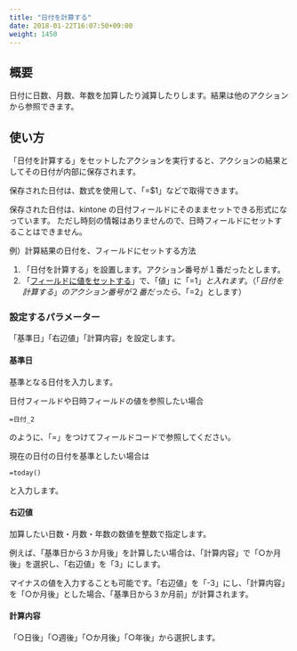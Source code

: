 ```yaml
---
title: "日付を計算する"
date: 2018-01-22T16:07:50+09:00
weight: 1450
---
```


## 概要

日付に日数、月数、年数を加算したり減算したりします。結果は他のアクションから参照できます。

## 使い方

「日付を計算する」をセットしたアクションを実行すると、アクションの結果としてその日付が内部に保存されます。

保存された日付は、数式を使用して、「=$1」などで取得できます。

保存された日付は、kintone の日付フィールドにそのままセットできる形式になっています。
ただし時刻の情報はありませんので、日時フィールドにセットすることはできません。

例）計算結果の日付を、フィールドにセットする方法

1. 「日付を計算する」を設置します。アクション番号が１番だったとします。
2. 「[フィールドに値をセットする](../../field/set_field_value)」で、「値」に「=$1」と入れます。
    （「日付を計算する」のアクション番号が２番だったら、「=$2」とします）

### 設定するパラメーター

「基準日」「右辺値」「計算内容」を設定します。

#### 基準日

基準となる日付を入力します。

日付フィールドや日時フィールドの値を参照したい場合

```
=日付_2
```

のように、「=」をつけてフィールドコードで参照してください。

現在の日付の日付を基準としたい場合は

```
=today()
```

と入力します。

#### 右辺値

加算したい日数・月数・年数の数値を整数で指定します。

例えば、「基準日から３か月後」を計算したい場合は、「計算内容」で「○か月後」を選択し、「右辺値」を「3」にします。

マイナスの値を入力することも可能です。「右辺値」を「-3」にし、「計算内容」を「○か月後」とした場合、「基準日から３か月前」が計算されます。

#### 計算内容

「○日後」「○週後」「○か月後」「○年後」から選択します。

